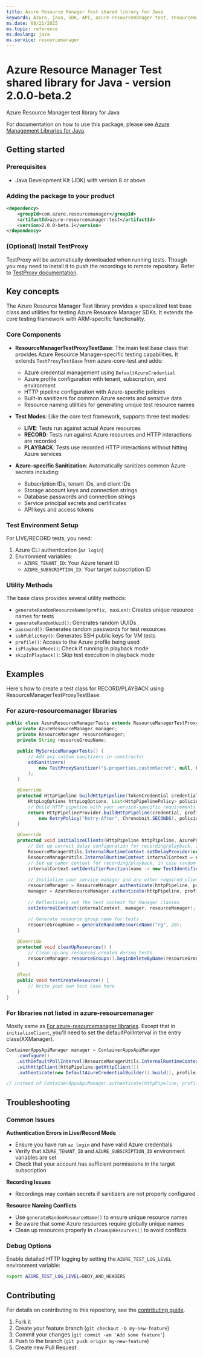 ```yaml
---
title: Azure Resource Manager Test shared library for Java
keywords: Azure, java, SDK, API, azure-resourcemanager-test, resourcemanager
ms.date: 08/21/2025
ms.topic: reference
ms.devlang: java
ms.service: resourcemanager
---
```

# Azure Resource Manager Test shared library for Java - version 2.0.0-beta.2 


Azure Resource Manager test library for Java

For documentation on how to use this package, please see [Azure Management Libraries for Java](https://aka.ms/azsdk/java/mgmt).

## Getting started

### Prerequisites

- Java Development Kit (JDK) with version 8 or above

### Adding the package to your product

[//]: # ({x-version-update-start;com.azure.resourcemanager:azure-resourcemanager-test;current})
```xml
<dependency>
    <groupId>com.azure.resourcemanager</groupId>
    <artifactId>azure-resourcemanager-test</artifactId>
    <version>2.0.0-beta.1</version>
</dependency>
```
[//]: # ({x-version-update-end})

### (Optional) Install TestProxy

TestProxy will be automatically downloaded when running tests. Though you may need to install it to push the recordings to remote repository.
Refer to [TestProxy documentation](https://github.com/Azure/azure-sdk-tools/blob/main/tools/test-proxy/Azure.Sdk.Tools.TestProxy/README.md).

## Key concepts

The Azure Resource Manager Test library provides a specialized test base class and utilities for testing Azure Resource Manager SDKs. It extends the core testing framework with ARM-specific functionality.

### Core Components

* **ResourceManagerTestProxyTestBase**: The main test base class that provides Azure Resource Manager-specific testing capabilities. It extends `TestProxyTestBase` from azure-core-test and adds:
  - Azure credential management using `DefaultAzureCredential`
  - Azure profile configuration with tenant, subscription, and environment
  - HTTP pipeline configuration with Azure-specific policies
  - Built-in sanitizers for common Azure secrets and sensitive data
  - Resource naming utilities for generating unique test resource names

* **Test Modes**: Like the core test framework, supports three test modes:
  - **LIVE**: Tests run against actual Azure resources
  - **RECORD**: Tests run against Azure resources and HTTP interactions are recorded
  - **PLAYBACK**: Tests use recorded HTTP interactions without hitting Azure services

* **Azure-specific Sanitization**: Automatically sanitizes common Azure secrets including:
  - Subscription IDs, tenant IDs, and client IDs
  - Storage account keys and connection strings
  - Database passwords and connection strings
  - Service principal secrets and certificates
  - API keys and access tokens

### Test Environment Setup

For LIVE/RECORD tests, you need:
1. Azure CLI authentication (`az login`)
2. Environment variables:
   - `AZURE_TENANT_ID`: Your Azure tenant ID
   - `AZURE_SUBSCRIPTION_ID`: Your target subscription ID

### Utility Methods

The base class provides several utility methods:
- `generateRandomResourceName(prefix, maxLen)`: Creates unique resource names for tests
- `generateRandomUuid()`: Generates random UUIDs
- `password()`: Generates random passwords for test resources
- `sshPublicKey()`: Generates SSH public keys for VM tests
- `profile()`: Access to the Azure profile being used
- `isPlaybackMode()`: Check if running in playback mode
- `skipInPlayback()`: Skip test execution in playback mode

## Examples

Here's how to create a test class for RECORD/PLAYBACK using ResourceManagerTestProxyTestBase:

### For azure-resourcemanager libraries

```java
public class AzureResourceManagerTests extends ResourceManagerTestProxyTestBase {
    private AzureResourceManager manager;
    private ResourceManager resourceManager;
    private String resourceGroupName;

    public MyServiceManagerTests() {
        // Add any custom sanitizers in constructor
        addSanitizers(
            new TestProxySanitizer("$.properties.customSecret", null, REDACTED_VALUE, TestProxySanitizerType.BODY_KEY)
        );
    }

    @Override
    protected HttpPipeline buildHttpPipeline(TokenCredential credential, AzureProfile profile,
        HttpLogOptions httpLogOptions, List<HttpPipelinePolicy> policies, HttpClient httpClient) {
        // Build HTTP pipeline with your service-specific requirements
        return HttpPipelineProvider.buildHttpPipeline(credential, profile, null, httpLogOptions, null,
            new RetryPolicy("Retry-After", ChronoUnit.SECONDS), policies, httpClient);
    }

    @Override
    protected void initializeClients(HttpPipeline httpPipeline, AzureProfile profile) {
        // Set up correct delay configuration for recording/playback. In RECORD mode, LROs (long-running operations) need a configured delay between each polling. While in PLAYBACK, no delay is needed.
        ResourceManagerUtils.InternalRuntimeContext.setDelayProvider(new TestDelayProvider(!isPlaybackMode()));
        ResourceManagerUtils.InternalRuntimeContext internalContext = new ResourceManagerUtils.InternalRuntimeContext();
        // Set up namer context for recording/playback, in case random names are used for implicit resource creation. Otherwise, PLAYBACK won't be able to pick up the names during RECORD.
        internalContext.setIdentifierFunction(name -> new TestIdentifierProvider(testResourceNamer));
        
        // Initialize your service manager and any other required clients
        resourceManager = ResourceManager.authenticate(httpPipeline, profile).withDefaultSubscription();
        manager = AzureResourceManager.authenticate(httpPipeline, profile);
        
        // Reflectively set the test context for Manager classes
        setInternalContext(internalContext, manager, resourceManager);
        
        // Generate resource group name for tests
        resourceGroupName = generateRandomResourceName("rg", 20);
    }

    @Override
    protected void cleanUpResources() {
        // Clean up any resources created during tests
        resourceManager.resourceGroups().beginDeleteByName(resourceGroupName);
    }

    @Test
    public void testCreateResource() {
        // Write your own test case here
    }
}
```

### For libraries not listed in azure-resourcemanager

Mostly same as [For azure-resourcemanager libraries](#for-azure-resourcemanager-libraries). 
Except that in `initializeClient`, you'll need to set the defaultPollInterval in the entry class(XXManager).
```java
ContainerAppsApiManager manager = ContainerAppsApiManager
    .configure()
    .withDefaultPollInterval(ResourceManagerUtils.InternalRuntimeContext.getDelayDuration(Duration.ofSeconds(30)))
    .withHttpClient(httpPipeline.getHttpClient())
    .authenticate(new DefaultAzureCredentialBuilder().build(), profile);

// instead of ContainerAppsApiManager.authenticate(httpPipeline, profile);
```

## Troubleshooting

### Common Issues

**Authentication Errors in Live/Record Mode**
- Ensure you have run `az login` and have valid Azure credentials
- Verify that `AZURE_TENANT_ID` and `AZURE_SUBSCRIPTION_ID` environment variables are set
- Check that your account has sufficient permissions in the target subscription

**Recording Issues**
- Recordings may contain secrets if sanitizers are not properly configured

**Resource Naming Conflicts**
- Use `generateRandomResourceName()` to ensure unique resource names
- Be aware that some Azure resources require globally unique names
- Clean up resources properly in `cleanUpResources()` to avoid conflicts

### Debug Options

Enable detailed HTTP logging by setting the `AZURE_TEST_LOG_LEVEL` environment variable:
```bash
export AZURE_TEST_LOG_LEVEL=BODY_AND_HEADERS
```

## Contributing

For details on contributing to this repository, see the [contributing guide](https://github.com/Azure/azure-sdk-for-java/blob/azure-resourcemanager-test_2.0.0-beta.2/CONTRIBUTING.md).

1. Fork it
1. Create your feature branch (`git checkout -b my-new-feature`)
1. Commit your changes (`git commit -am 'Add some feature'`)
1. Push to the branch (`git push origin my-new-feature`)
1. Create new Pull Request


